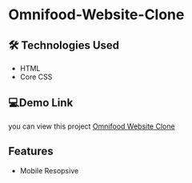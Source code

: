 # Omnifood-Website-Clone

## 🛠 Technologies Used
- HTML
- Core CSS 

## 💻Demo Link 

 you can view this project [Omnifood Website Clone](https://varamrale.github.io/Omnifood-Website-Clone/)

## Features
- Mobile Resopsive
